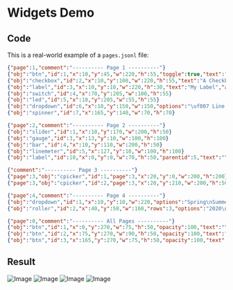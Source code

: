 <h1>Widgets Demo</h1>

<h2>Code</h2>

This is a real-world example of a `pages.jsonl` file:

```json
{"page":1,"comment":"---------- Page 1 ----------"}
{"obj":"btn","id":1,"x":10,"y":45,"w":220,"h":55,"toggle":true,"text":"Push Me \uf0a6"}
{"obj":"checkbox","id":2,"x":10,"y":100,"w":220,"h":55,"text":"A Checkbox"}
{"obj":"label","id":3,"x":10,"y":10,"w":220,"h":30,"text":"My Label","align":1,"padh":50}
{"obj":"switch","id":4,"x":70,"y":205,"w":100,"h":55}
{"obj":"led","id":5,"x":10,"y":205,"w":55,"h":55}
{"obj":"dropdown","id":6,"x":10,"y":150,"w":150,"options":"\uf007 Line 1\n\uf007 Line 2\n\uf007 Line 3"}
{"obj":"spinner","id":7,"x":165,"y":140,"w":70,"h":70}

{"page":2,"comment":"---------- Page 2 ----------"}
{"obj":"slider","id":1,"x":10,"y":170,"w":200,"h":50}
{"obj":"gauge","id":3,"x":13,"y":10,"w":100,"h":100}
{"obj":"bar","id":4,"x":10,"y":110,"w":200,"h":50}
{"obj":"linemeter","id":5,"x":127,"y":10,"w":100,"h":100}
{"obj":"label","id":10,"x":0,"y":0,"w":70,"h":50,"parentid":5,"text":"\uf00c OK"}

{"comment":"---------- Page 3 ----------"}
{"page":3,"obj":"cpicker","id":1,"page":3,"x":20,"y":0,"w":200,"h":200}
{"page":3,"obj":"cpicker","id":2,"page":3,"x":20,"y":210,"w":200,"h":50,"rect":true}

{"page":4,"comment":"---------- Page 4 ----------"}
{"obj":"dropdown","id":1,"x":10,"y":10,"w":220,"options":"Spring\nSummer\nAutumn\nWinter"}
{"obj":"roller","id":2,"x":40,"y":50,"w":160,"rows":3,"options":"2020\n2021\n2022\n2023\n2024"}

{"page":0,"comment":"---------- All Pages ----------"}
{"obj":"btn","id":1,"x":0,"y":270,"w":75,"h":50,"opacity":100,"text":"\uF053 Prev"}
{"obj":"btn","id":2,"x":75,"y":270,"w":90,"h":50,"opacity":100,"text":"\uF015 Home"}
{"obj":"btn","id":3,"x":165,"y":270,"w":75,"h":50,"opacity":100,"text":"Next \uF054"}
```

<h2>Result</h2>

![Image](https://user-images.githubusercontent.com/1550668/113473564-87c1c780-946a-11eb-9af5-d55788207b22.png)
![Image](https://user-images.githubusercontent.com/1550668/113473575-99a36a80-946a-11eb-9c21-753baa5f216d.png)
![Image](https://user-images.githubusercontent.com/1550668/113473578-9f994b80-946a-11eb-9208-fd9918daf7de.png)
![Image](https://user-images.githubusercontent.com/1550668/113473588-a58f2c80-946a-11eb-9005-b85399283194.png)


